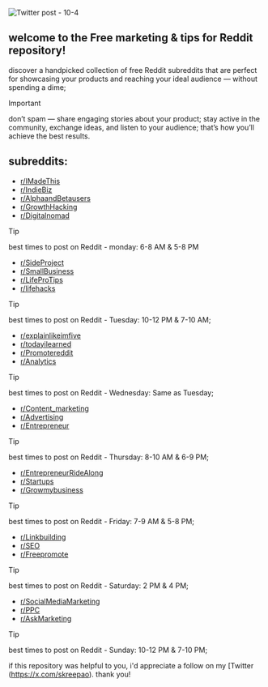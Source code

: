 ![Twitter post - 10-4](https://github.com/user-attachments/assets/d1249c2f-d6ef-4c88-8750-8015529b57e2)
## welcome to the **Free marketing & tips for Reddit** repository!  

discover a handpicked collection of free Reddit subreddits that are perfect for showcasing your products and reaching your ideal audience — without spending a dime;
 
> [!IMPORTANT]
> don’t spam — share engaging stories about your product; stay active in the community, exchange ideas, and listen to your audience; that’s how you’ll achieve the best results.
> 
## subreddits: 
- [r/IMadeThis](https://www.reddit.com/r/IMadeThis)
- [r/IndieBiz](https://www.reddit.com/r/IndieBiz)
- [r/AlphaandBetausers](https://www.reddit.com/r/AlphaandBetausers)
- [r/GrowthHacking](https://www.reddit.com/r/GrowthHacking)
- [r/Digitalnomad](https://www.reddit.com/r/Digitalnomad)
> [!TIP]
> best times to post on Reddit - monday: 6-8 AM & 5-8 PM
- [r/SideProject](https://www.reddit.com/r/SideProject)
- [r/SmallBusiness](https://www.reddit.com/r/SmallBusiness)
- [r/LifeProTips](https://www.reddit.com/r/LifeProTips)
- [r/lifehacks](https://www.reddit.com/r/lifehacks)
 > [!TIP]
> best times to post on Reddit - Tuesday: 10-12 PM & 7-10 AM;
- [r/explainlikeimfive](https://www.reddit.com/r/explainlikeimfive)
- [r/todayilearned](https://www.reddit.com/r/todayilearned)
- [r/Promotereddit](https://www.reddit.com/r/Promotereddit)
- [r/Analytics](https://www.reddit.com/r/Analytics)
 > [!TIP]
> best times to post on Reddit - Wednesday: Same as Tuesday;
- [r/Content_marketing](https://www.reddit.com/r/Content_marketing)
- [r/Advertising](https://www.reddit.com/r/Advertising)
- [r/Entrepreneur](https://www.reddit.com/r/Entrepreneur)
 > [!TIP]
> best times to post on Reddit - Thursday: 8-10 AM & 6-9 PM;
- [r/EntrepreneurRideAlong](https://www.reddit.com/r/EntrepreneurRideAlong)
- [r/Startups](https://www.reddit.com/r/Startups)
- [r/Growmybusiness](https://www.reddit.com/r/Growmybusiness)
> [!TIP]
> best times to post on Reddit - Friday: 7-9 AM & 5-8 PM;
- [r/Linkbuilding](https://www.reddit.com/r/Linkbuilding)
- [r/SEO](https://www.reddit.com/r/SEO)
- [r/Freepromote](https://www.reddit.com/r/Freepromote)

> [!TIP]
> best times to post on Reddit - Saturday: 2 PM & 4 PM;
- [r/SocialMediaMarketing](https://www.reddit.com/r/SocialMediaMarketing)
- [r/PPC](https://www.reddit.com/r/PPC)
- [r/AskMarketing](https://www.reddit.com/r/AskMarketing)

> [!TIP]
> best times to post on Reddit - Sunday: 10-12 PM & 7-10 PM;

if this repository was helpful to you, i'd appreciate a follow on my [Twitter (https://x.com/skreepao). 
thank you!

